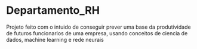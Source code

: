 # Departamento_RH
Projeto feito com o intuido de conseguir prever uma base da produtividade de futuros funcionarios de uma empresa, usando conceitos de ciencia de dados, machine learning e rede neurais
